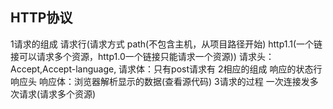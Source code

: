 ## HTTP协议
1请求的组成
    请求行(请求方式 path(不包含主机，从项目路径开始) http1.1(一个链接可以请求多个资源，http1.0一个链接只能请求一个资源))
    请求头：Accept,Accept-language,
    请求体：只有post请求有
2相应的组成
响应的状态行
响应头
响应体：浏览器解析显示的数据(查看源代码)
3请求的过程
一次连接发多次请求(请求多个资源)
